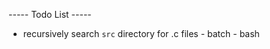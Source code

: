 
----- Todo List -----

- recursively search `src` directory for .c files
        - batch
        - bash